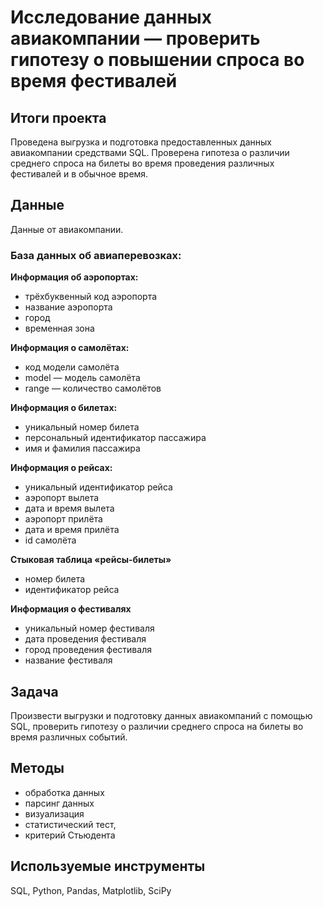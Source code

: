 # Исследование данных авиакомпании — проверить гипотезу о повышении спроса во время фестивалей

## Итоги проекта
Проведена выгрузка и подготовка предоставленных данных авиакомпании средствами SQL. Проверена гипотеза о различии среднего спроса на билеты во время проведения различных фестивалей и в обычное время.

## Данные
Данные от авиакомпании.

### База данных об авиаперевозках:
**Информация об аэропортах:**
- трёхбуквенный код аэропорта
- название аэропорта
- город
- временная зона

**Информация о самолётах:**
- код модели самолёта
- model — модель самолёта
- range — количество самолётов

**Информация о билетах:**
- уникальный номер билета
- персональный идентификатор пассажира
- имя и фамилия пассажира

**Информация о рейсах:**
- уникальный идентификатор рейса
- аэропорт вылета
- дата и время вылета
- аэропорт прилёта
- дата и время прилёта
- id самолёта

**Стыковая таблица «рейсы-билеты»**
- номер билета
- идентификатор рейса

**Информация о фестивалях**
- уникальный номер фестиваля
- дата проведения фестиваля
- город проведения фестиваля
- название фестиваля


## Задача
Произвести выгрузки и подготовку данных авиакомпаний с помощью SQL, проверить гипотезу о различии среднего спроса на билеты во время различных событий.

## Методы
- обработка данных
- парсинг данных
- визуализация
- статистический тест, 
- критерий Стьюдента

## Используемые инструменты
SQL, Python, Pandas, Matplotlib, SciPy
